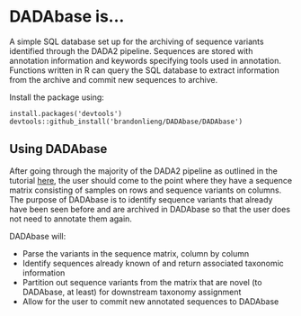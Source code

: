 # DADAbase is...
A simple SQL database set up for the archiving of sequence variants identified through the DADA2 pipeline. Sequences are stored with annotation information and keywords specifying tools used in annotation. Functions written in R can query the SQL database to extract information from the archive and commit new sequences to archive.

Install the package using:

```
install.packages('devtools')
devtools::github_install('brandonlieng/DADAbase/DADAbase')
```


## Using DADAbase
After going through the majority of the DADA2 pipeline as outlined in the tutorial [here](http://benjjneb.github.io/dada2/tutorial.html), the user should come to the point where they have a sequence matrix consisting of samples on rows and sequence variants on columns. The purpose of DADAbase is to identify sequence variants that already have been seen before and are archived in DADAbase so that the user does not need to annotate them again. 

DADAbase will:
* Parse the variants in the sequence matrix, column by column
* Identify sequences already known of and return associated taxonomic information
* Partition out sequence variants from the matrix that are novel (to DADAbase, at least) for downstream taxonomy assignment
* Allow for the user to commit new annotated sequences to DADAbase
